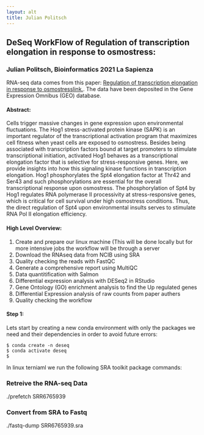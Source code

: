 ```yaml
---
layout: alt
title: Julian Politsch
---
```

## DeSeq WorkFlow of Regulation of transcription elongation in response to osmostress:
### Julian Politsch, Bioinformatics 2021 La Sapienza

RNA-seq data comes from this paper: [Regulation of transcription elongation in response to osmostresslink.](https://www.ncbi.nlm.nih.gov/pmc/articles/PMC5720810/). The data have been deposited in the Gene Expression Omnibus (GEO) database.

#### Abstract: 
Cells trigger massive changes in gene expression upon environmental fluctuations. The Hog1 stress-activated protein kinase (SAPK) is an important regulator of the transcriptional activation program that maximizes cell fitness when yeast cells are exposed to osmostress. Besides being associated with transcription factors bound at target promoters to stimulate transcriptional initiation, activated Hog1 behaves as a transcriptional elongation factor that is selective for stress-responsive genes. Here, we provide insights into how this signaling kinase functions in transcription elongation. Hog1 phosphorylates the Spt4 elongation factor at Thr42 and Ser43 and such phosphorylations are essential for the overall transcriptional response upon osmostress. The phosphorylation of Spt4 by Hog1 regulates RNA polymerase II processivity at stress-responsive genes, which is critical for cell survival under high osmostress conditions. Thus, the direct regulation of Spt4 upon environmental insults serves to stimulate RNA Pol II elongation efficiency.

#### High Level Overview:
1. Create and prepare our linux machine (This will be done locally but for more intensive jobs the workflow will be through a server
2. Download the RNAseq data from NCIB using SRA
3. Quality checking the reads with FastQC
4. Generate a comprehensive report using MultiQC
5. Data quantitification with Salmon
6. Differential expression analysis with DESeq2 in RStudio
7. Gene Ontology (GO) enrichment analysis to find the Up regulated genes
8. Differential Expression analysis of raw counts from paper authers
9. Quality checking the workflow

#### Step 1: 
Lets start by creating a new conda environment with only the packages we need and their dependencies in order to avoid future errors:
```console
$ conda create -n deseq
$ conda activate deseq
$ 
```

In linux terniaml we run the following SRA toolkit package commands:
  ### Retreive the RNA-seq Data
  ./prefetch SRR6765939 
  ### Convert from SRA to Fastq
  ./fastq-dump SRR6765939.sra
  

